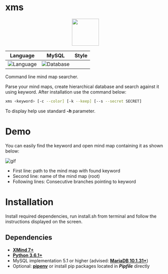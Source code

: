 xms
=============

<p align="center">
    <a href="https://upload.wikimedia.org/wikipedia/commons/6/64/XMind_Logo.png">
        <img height=85 src="https://upload.wikimedia.org/wikipedia/commons/6/64/XMind_Logo.png">
    </a>
</p>


| **Language** | **MySQL** | **Style** |
|--------------------|----------------------------|------------------|
| ![Language](https://img.shields.io/badge/python-3.6-brightgreen.svg) |![Database](https://img.shields.io/badge/MariaDB-10.1.31-blue.svg) |

Command line mind map searcher.

Parse your mind maps, create hierarchical database and search against it using keyword.
After installation use the command below:

```bash
xms <keyword> [-c --color] [-k --keep] [--s --secret SECRET]
```
To display help use standard ***-h*** parameter.

# Demo

You can easily find the keyword and open mind map containing it as shown below:

![gif](https://github.com/vyzyv/xmind_searcher/raw/master/xms.gif)

- First line: path to the mind map with found keyword
- Second line: name of the mind map (root)
- Following lines: Consecutive branches pointing to keyword

# Installation

Install required dependencies, run install.sh from terminal and follow the
instructions displayed on the screen.

## Dependencies

- **[XMind 7+](https://www.xmind.net)**
- **[Python 3.6.1+](https://www.python.org/downloads/release/python-363/)**
- MySQL implementation 5.1 or higher (advised: **[MariaDB 10.1.31+](https://www.python.org/downloads/release/python-363/)**)
- Optional: **[pipenv](https://github.com/pypa/pipenv)** or install pip packages located in ***Pipfile*** directly
